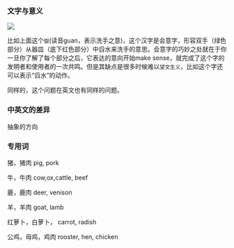 ### 文字与意义



![](/Users/juntaoqiu/writing/learning-english/盥.png)

比如上面这个`盥`(读音guan，表示洗手之意)，这个汉字是会意字，形容双手（绿色部分）从器皿（底下红色部分）中舀水来洗手的意思。会意字的巧妙之处就在于你一旦你了解了每个部分之后，它表达的意向开始make sense，就完成了这个字的发明者和使用者的一次共鸣。但是其缺点是很多时候难以`望文生义`，比如这个字还可以表示“舀水”的动作。

同样的，这个问题在英文也有同样的问题。



### 中英文的差异

抽象的方向

### 专用词

猪，猪肉
pig, pork

牛，牛肉
cow,ox,cattle, beef

鹿，鹿肉
deer, venison

羊，羊肉
goat, lamb

红萝卜，白萝卜，
carrot, radish

公鸡，母鸡，鸡肉
rooster, hen, chicken